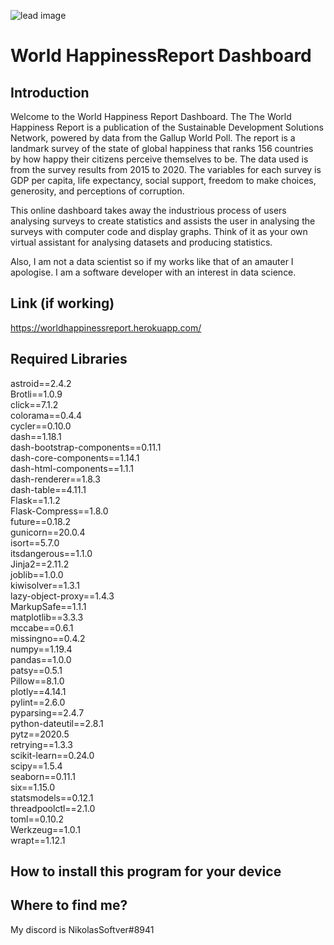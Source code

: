 ![lead image](https://github.com/nickbrowningdev/WorldHappinessReportDashboard/blob/main/screenshots/screenshot1.PNG)

# World HappinessReport Dashboard
## Introduction
Welcome to the World Happiness Report Dashboard. The The World Happiness Report is a publication of the Sustainable Development Solutions Network, powered by data from the Gallup World Poll. The report is a landmark survey of the state of global happiness that ranks 156 countries by how happy their citizens perceive themselves to be. The data used is from the survey results from 2015 to 2020. The variables for each survey is GDP per capita, life expectancy, social support, freedom to make choices, generosity, and perceptions of corruption.

This online dashboard takes away the industrious process of users analysing surveys to create statistics and assists the user in analysing the surveys with computer code and display graphs. Think of it as your own virtual assistant for analysing datasets and producing statistics.

Also, I am not a data scientist so if my works like that of an amauter I apologise. I am a software developer with an interest in data science.

## Link (if working)
https://worldhappinessreport.herokuapp.com/

## Required Libraries
astroid==2.4.2 <br>
Brotli==1.0.9 <br>
click==7.1.2 <br>
colorama==0.4.4 <br>
cycler==0.10.0 <br>
dash==1.18.1 <br>
dash-bootstrap-components==0.11.1 <br>
dash-core-components==1.14.1 <br>
dash-html-components==1.1.1 <br>
dash-renderer==1.8.3 <br>
dash-table==4.11.1 <br>
Flask==1.1.2 <br>
Flask-Compress==1.8.0 <br>
future==0.18.2 <br>
gunicorn==20.0.4 <br>
isort==5.7.0 <br>
itsdangerous==1.1.0 <br>
Jinja2==2.11.2 <br>
joblib==1.0.0 <br>
kiwisolver==1.3.1 <br>
lazy-object-proxy==1.4.3 <br>
MarkupSafe==1.1.1 <br>
matplotlib==3.3.3 <br>
mccabe==0.6.1 <br>
missingno==0.4.2 <br>
numpy==1.19.4 <br>
pandas==1.0.0 <br>
patsy==0.5.1 <br>
Pillow==8.1.0 <br>
plotly==4.14.1 <br>
pylint==2.6.0 <br>
pyparsing==2.4.7 <br>
python-dateutil==2.8.1 <br>
pytz==2020.5 <br>
retrying==1.3.3 <br>
scikit-learn==0.24.0 <br>
scipy==1.5.4 <br>
seaborn==0.11.1 <br>
six==1.15.0 <br>
statsmodels==0.12.1 <br>
threadpoolctl==2.1.0 <br>
toml==0.10.2 <br>
Werkzeug==1.0.1 <br>
wrapt==1.12.1

## How to install this program for your device


## Where to find me?
My discord is NikolasSoftver#8941
